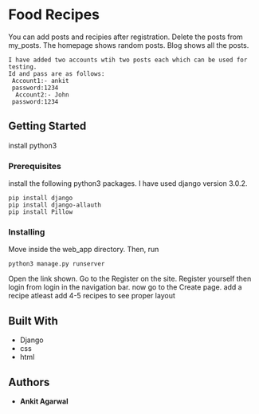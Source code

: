 
# Food Recipes

You can add posts and recipies after registration. 
Delete the posts from my_posts.
The homepage shows random posts.
Blog shows all the posts.


```
I have added two accounts wtih two posts each which can be used for testing.
Id and pass are as follows:
 Account1:- ankit
 password:1234
  Account2:- John
 password:1234
```

## Getting Started

install python3

### Prerequisites
 install the following python3 packages.
 I have used django version 3.0.2.
```
pip install django
pip install django-allauth
pip install Pillow
```

### Installing

Move inside the web_app directory.
Then, run 
```
python3 manage.py runserver
```
Open the link shown.
Go to the Register on the site.
Register yourself
then login from login in the navigation bar.
now go to the Create  page.
add a recipe
atleast add 4-5 recipes to see proper layout



## Built With

* Django
* css
* html


## Authors

* **Ankit Agarwal** 

